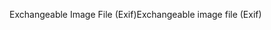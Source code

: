 <span data-ttu-id="46689-101">Exchangeable Image File (Exif)</span><span class="sxs-lookup"><span data-stu-id="46689-101">Exchangeable image file (Exif)</span></span>